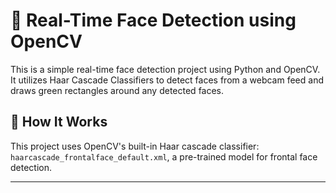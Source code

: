 # 👤 Real-Time Face Detection using OpenCV

This is a simple real-time face detection project using Python and OpenCV. It utilizes Haar Cascade Classifiers to detect faces from a webcam feed and draws green rectangles around any detected faces.


## 🧠 How It Works

This project uses OpenCV's built-in Haar cascade classifier:  
`haarcascade_frontalface_default.xml`, a pre-trained model for frontal face detection.


---
